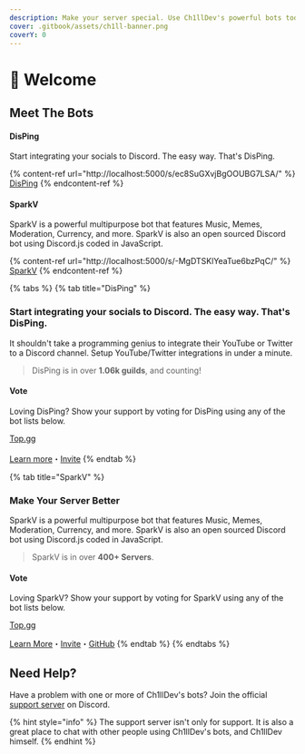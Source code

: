 ```yaml
---
description: Make your server special. Use Ch1llDev's powerful bots today!
cover: .gitbook/assets/ch1ll-banner.png
coverY: 0
---
```


# 👋 Welcome

## Meet The Bots

#### DisPing

Start integrating your socials to Discord. The easy way. That's DisPing.

{% content-ref url="http://localhost:5000/s/ec8SuGXvjBgOOUBG7LSA/" %}
[DisPing](http://localhost:5000/s/ec8SuGXvjBgOOUBG7LSA/)
{% endcontent-ref %}

#### SparkV

SparkV is a powerful multipurpose bot that features Music, Memes, Moderation, Currency, and more. SparkV is also an open sourced Discord bot using Discord.js coded in JavaScript.

{% content-ref url="http://localhost:5000/s/-MgDTSKlYeaTue6bzPqC/" %}
[SparkV](http://localhost:5000/s/-MgDTSKlYeaTue6bzPqC/)
{% endcontent-ref %}

{% tabs %}
{% tab title="DisPing" %}
### Start integrating your socials to Discord. The easy way. That's DisPing.

It shouldn't take a programming genius to integrate their YouTube or Twitter to a Discord channel. Setup YouTube/Twitter integrations in under a minute.

> DisPing is in over **1.06k guilds**, and counting!

#### &#x20;Vote

Loving DisPing? Show your support by voting for DisPing using any of the bot lists below.

[Top.gg](https://top.gg/bot/1027401268227997778/vote)\
\
[Learn more](https://disping.tk)・[Invite](https://discord.com/oauth2/authorize?client\_id=1027401268227997778\&permissions=274878188608\&scope=bot)&#x20;
{% endtab %}

{% tab title="SparkV" %}
### Make Your Server Better

SparkV is a powerful multipurpose bot that features Music, Memes, Moderation, Currency, and more. SparkV is also an open sourced Discord bot using Discord.js coded in JavaScript.

> SparkV is in over **400+ Servers**.

#### &#x20;Vote

Loving SparkV? Show your support by voting for SparkV using any of the bot lists below.

[Top.gg](https://top.gg/bot/1027401268227997778/vote)



[Learn More](https://sparkv.tk/)・[Invite](https://discord.com/oauth2/authorize?scope=bot%20applications.commands\&client\_id=884525761694933073\&permissions=294074575990\&redirect\_uri=https%3A%2F%2Fwww.sparkv.tk%2Fapi%2Fauth%2Fcallback)・[GitHub](https://github.com/KingCh1ll/SparkV)
{% endtab %}
{% endtabs %}

## Need Help?

Have a problem with one or more of Ch1llDev's bots? Join the official [support server](https://discord.gg/PPtzT8Mu3h) on Discord.

{% hint style="info" %}
The support server isn't only for support. It is also a great place to chat with other people using Ch1llDev's bots, and Ch1llDev himself.
{% endhint %}
